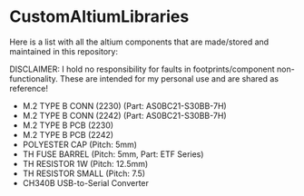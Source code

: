 # CustomAltiumLibraries
 
Here is a list with all the altium components that are made/stored and maintained in this repository:

DISCLAIMER: I hold no responsibility for faults in footprints/component non-functionality.
These are intended for my personal use and are shared as reference!

* M.2 TYPE B CONN (2230) (Part: AS0BC21-S30BB-7H)
* M.2 TYPE B CONN (2242) (Part: AS0BC21-S30BB-7H)
* M.2 TYPE B PCB (2230)
* M.2 TYPE B PCB (2242)
* POLYESTER CAP (Pitch: 5mm)
* TH FUSE BARREL (Pitch: 5mm, Part: ETF Series)
* TH RESISTOR 1W (Pitch: 12.5mm)
* TH RESISTOR SMALL (Pitch: 7.5)
* CH340B USB-to-Serial Converter
